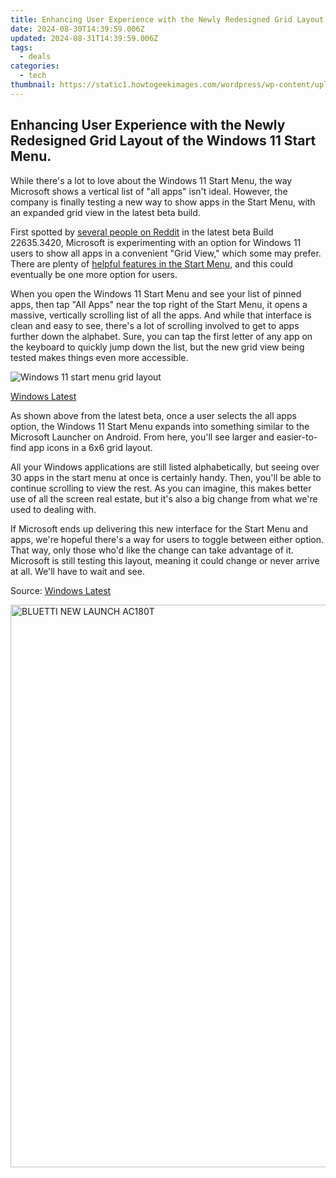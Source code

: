 ```yaml
---
title: Enhancing User Experience with the Newly Redesigned Grid Layout of the Windows 11 Start Menu.
date: 2024-08-30T14:39:59.006Z
updated: 2024-08-31T14:39:59.006Z
tags:
  - deals
categories:
  - tech
thumbnail: https://static1.howtogeekimages.com/wordpress/wp-content/uploads/2024/03/windows-11-laptop-with-the-windows-app-drawer-open-in-the-start-menu.jpg
---
```


## Enhancing User Experience with the Newly Redesigned Grid Layout of the Windows 11 Start Menu.

While there's a lot to love about the Windows 11 Start Menu, the way Microsoft shows a vertical list of "all apps" isn't ideal. However, the company is finally testing a new way to show apps in the Start Menu, with an expanded grid view in the latest beta build.

 First spotted by [several people on Reddit](https://www.reddit.com/r/Windows11/comments/1brkycv/microsoft%5Fis%5Fexperimenting%5Fwith%5Fan%5Fupdated%5Fstart/) in the latest beta Build 22635.3420, Microsoft is experimenting with an option for Windows 11 users to show all apps in a convenient "Grid View," which some may prefer. There are plenty of [helpful features in the Start Menu](https://youtube-zero.techidaily.com/ssential-guide-to-free-attractive-youtube-intros/), and this could eventually be one more option for users.

 When you open the Windows 11 Start Menu and see your list of pinned apps, then tap "All Apps" near the top right of the Start Menu, it opens a massive, vertically scrolling list of all the apps. And while that interface is clean and easy to see, there's a lot of scrolling involved to get to apps further down the alphabet. Sure, you can tap the first letter of any app on the keyboard to quickly jump down the list, but the new grid view being tested makes things even more accessible.

![Windows 11 start menu grid layout](https://static1.howtogeekimages.com/wordpress/wp-content/uploads/2024/04/windows-11-start-menu-grid.jpg) 

[Windows Latest](https://www.windowslatest.com/2024/03/31/microsoft-tests-a-new-grid-design-for-windows-11-start-menus-all-apps/)

 As shown above from the latest beta, once a user selects the all apps option, the Windows 11 Start Menu expands into something similar to the Microsoft Launcher on Android. From here, you'll see larger and easier-to-find app icons in a 6x6 grid layout.

 All your Windows applications are still listed alphabetically, but seeing over 30 apps in the start menu at once is certainly handy. Then, you'll be able to continue scrolling to view the rest. As you can imagine, this makes better use of all the screen real estate, but it's also a big change from what we're used to dealing with.

 If Microsoft ends up delivering this new interface for the Start Menu and apps, we're hopeful there's a way for users to toggle between either option. That way, only those who'd like the change can take advantage of it. Microsoft is still testing this layout, meaning it could change or never arrive at all. We'll have to wait and see.

 Source: [Windows Latest](https://www.windowslatest.com/2024/03/31/microsoft-tests-a-new-grid-design-for-windows-11-start-menus-all-apps/)

<ins class="adsbygoogle"
     style="display:block"
     data-ad-format="autorelaxed"
     data-ad-client="ca-pub-7571918770474297"
     data-ad-slot="1223367746"></ins>



<ins class="adsbygoogle"
     style="display:block"
     data-ad-client="ca-pub-7571918770474297"
     data-ad-slot="8358498916"
     data-ad-format="auto"
     data-full-width-responsive="true"></ins>



<!-- affiliate ads begin -->
<a href="https://bluettide.pxf.io/c/5597632/2042332/17092" target="_top" id="2042332"><img src="//a.impactradius-go.com/display-ad/17092-2042332" border="0" alt="BLUETTI NEW LAUNCH AC180T" width="960" height="900"/></a><img height="0" width="0" src="https://imp.pxf.io/i/5597632/2042332/17092" style="position:absolute;visibility:hidden;" border="0" />
<!-- affiliate ads end -->